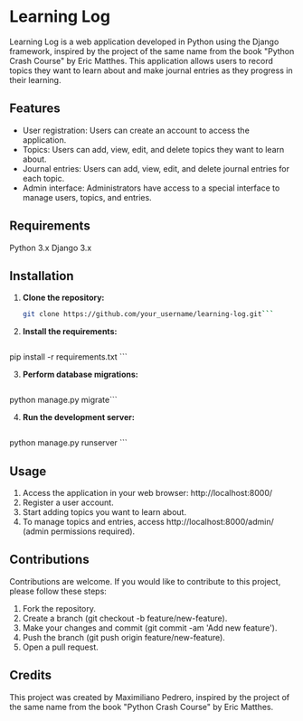  # Learning Log

Learning Log is a web application developed in Python using the Django framework, inspired by the project of the same name from the book "Python Crash Course" by Eric Matthes. This application allows users to record topics they want to learn about and make journal entries as they progress in their learning.

## Features

- User registration: Users can create an account to access the application.
- Topics: Users can add, view, edit, and delete topics they want to learn about.
- Journal entries: Users can add, view, edit, and delete journal entries for each topic.
- Admin interface: Administrators have access to a special interface to manage users, topics, and entries.

## Requirements

Python 3.x
Django 3.x

## Installation

1. **Clone the repository:**

   ```bash
   git clone https://github.com/your_username/learning-log.git```

2. **Install the requirements:**

   ```bash
pip install -r requirements.txt ```

3. **Perform database migrations:**

   ```bash
python manage.py migrate```

4. **Run the development server:**
   ```bash
python manage.py runserver ```

## Usage

1. Access the application in your web browser: http://localhost:8000/
2. Register a user account.
3. Start adding topics you want to learn about.
4. To manage topics and entries, access http://localhost:8000/admin/ (admin permissions required).

## Contributions

Contributions are welcome. If you would like to contribute to this project, please follow these steps:

1. Fork the repository.
2. Create a branch (git checkout -b feature/new-feature).
3. Make your changes and commit (git commit -am 'Add new feature').
4. Push the branch (git push origin feature/new-feature).
5. Open a pull request.

## Credits

This project was created by Maximiliano Pedrero, inspired by the project of the same name from the book "Python Crash Course" by Eric Matthes.
